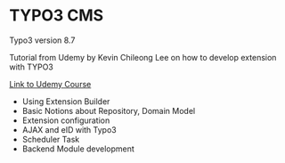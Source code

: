 # TYPO3 CMS 
Typo3 version 8.7

Tutorial from Udemy by Kevin Chileong Lee on how to develop extension with TYPO3

[Link to Udemy Course](https://www.udemy.com/course/extension-development-with-typo3-cms-v87x/)

* Using Extension Builder
* Basic Notions about Repository, Domain Model
* Extension configuration
* AJAX and eID with Typo3
* Scheduler Task 
* Backend Module development
